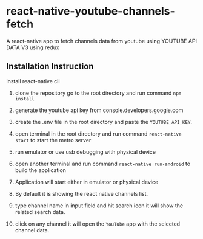 # react-native-youtube-channels-fetch
A react-native app to fetch channels data from youtube using YOUTUBE API DATA V3 using redux



## Installation Instruction 
install react-native cli

1. clone the repository go to the root directory and run command `npm install`

2. generate the youtube api key from console.developers.google.com

3. create the .env file in the root directory and paste the `YOUTUBE_API_KEY`.

4. open terminal in the root directory and run command `react-native start` to start the metro server

5. run emulator or use usb debugging with physical device

6. open another terminal and run command `react-native run-android` to build the application 

7. Application will start either in emulator or physical device

8. By default it is showing the react native channels list.

9. type channel name in input field and hit search icon it will show the related search data.

10. click on any channel it will open the `YouTube` app with the selected channel data.
